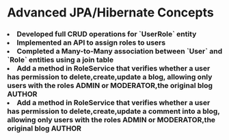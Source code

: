 <h1>Advanced JPA/Hibernate Concepts</h1>
<h3>

  <li>
Developed full CRUD operations for `UserRole` entity
</li>
<li>
Implemented an API to assign roles to users
</li>
<li>
Completed a Many-to-Many association between `User` and `Role` entities using a join table
</li>
<li>
Add a method in RoleService that verifies whether a user has permission to delete,create,update a blog, allowing only users with the roles ADMIN or MODERATOR,the original blog AUTHOR
</li>
<li>
Add a method in RoleService that verifies whether a user has permission to delete,create,update a comment into a blog, allowing only users with the roles ADMIN or MODERATOR,the original blog AUTHOR
</li>
</h3>
